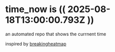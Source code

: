 # time_now is (( 2025-08-18T13:00:00.793Z ))

an automated repo that shows the currnent time

inspired by [breakingheatmap](https://github.com/breakingheatmap/breakingheatmap)